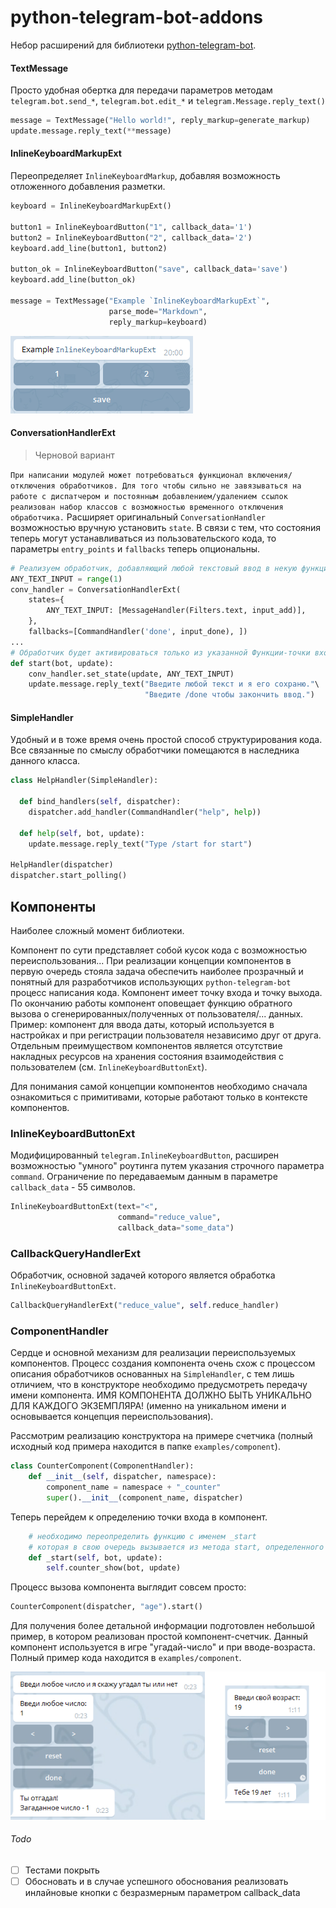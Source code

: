 # python-telegram-bot-addons
Небор расширений для библиотеки [python-telegram-bot](https://github.com/python-telegram-bot/python-telegram-bot).

#### TextMessage

Просто удобная обертка для передачи параметров методам `telegram.bot.send_*`, `telegram.bot.edit_*`
 и `telegram.Message.reply_text()`

```Python
message = TextMessage("Hello world!", reply_markup=generate_markup)
update.message.reply_text(**message)
```

#### InlineKeyboardMarkupExt

Переопределяет `InlineKeyboardMarkup`, добавляя возможность
отложенного добавления разметки.

```Python
keyboard = InlineKeyboardMarkupExt()

button1 = InlineKeyboardButton("1", callback_data='1')
button2 = InlineKeyboardButton("2", callback_data='2')
keyboard.add_line(button1, button2)

button_ok = InlineKeyboardButton("save", callback_data='save')
keyboard.add_line(button_ok)

message = TextMessage("Example `InlineKeyboardMarkupExt`",
                      parse_mode="Markdown",
                      reply_markup=keyboard)
```

![pic](./assets/inlinekeyboardmarkupext.png)

#### ConversationHandlerExt

> Черновой вариант

`При написании модулей может потребоваться функционал включения/отключения обработчиков. Для того
чтобы сильно не завязываться на работе с диспатчером и постоянным добавлением/удалением ссылок
реализован набор классов с возможностью временного отключения обработчика.` Расширяет оригинальный `ConversationHandler` возможностью вручную установить `state`. В связи с
тем, что состояния теперь могут устанавливаться из пользовательского кода, то параметры
`entry_points` и `fallbacks` теперь опциональны.


```Python
# Реализуем обработчик, добавляющий любой текстовый ввод в некую функцию
ANY_TEXT_INPUT = range(1)
conv_handler = ConversationHandlerExt(
    states={
        ANY_TEXT_INPUT: [MessageHandler(Filters.text, input_add)],
    },
    fallbacks=[CommandHandler('done', input_done), ])
...
# Обработчик будет активироваться только из указанной Функции-точки входа в модуль
def start(bot, update):
    conv_handler.set_state(update, ANY_TEXT_INPUT)
    update.message.reply_text("Введите любой текст и я его сохраню."\
                              "Введите /done чтобы закончить ввод.")
```

#### SimpleHandler

Удобный и в тоже время очень простой способ структурирования кода. Все связанные по смыслу
обработчики помещаются в наследника данного класса.

```Python
class HelpHandler(SimpleHandler):

  def bind_handlers(self, dispatcher):
    dispatcher.add_handler(CommandHandler("help", help))

  def help(self, bot, update):
    update.message.reply_text("Type /start for start")

HelpHandler(dispatcher)
dispatcher.start_polling()
```

## Компоненты

Наиболее сложный момент библиотеки.

Компонент по сути представляет собой кусок кода с возможностью переиспользования... При реализации
концепции компонентов в первую очередь стояла задача обеспечить наиболее прозрачный и понятный
для разработчиков использующих `python-telegram-bot` процесс написания кода. Компонент имеет
точку входа и точку выхода. По окончанию работы компонент оповещает функцию обратного вызова о
сгенерированных/полученных от пользователя/... данных. Пример: компонент для ввода даты, который
используется в настройках и при регистрации пользователя независимо друг от друга. Отдельным
преимуществом компонентов является отсутствие накладных ресурсов на хранения состояния
взаимодействия с пользователем (см. `InlineKeyboardButtonExt`).

Для понимания самой концепции компонентов необходимо сначала ознакомиться с примитивами, которые
работают только в контексте компонентов.

### InlineKeyboardButtonExt

Модифицированный `telegram.InlineKeyboardButton`, расширен возможностью "умного" роутинга путем
указания строчного параметра `command`. Ограничение по передаваемым данным в параметре `callback_data`
\- 55 символов.

```Python
InlineKeyboardButtonExt(text="<",
                        command="reduce_value",
                        callback_data="some_data")
```

### CallbackQueryHandlerExt

Обработчик, основной задачей которого является обработка `InlineKeyboardButtonExt`.

```Python
CallbackQueryHandlerExt("reduce_value", self.reduce_handler)
```

### ComponentHandler

Сердце и основной механизм для реализации переиспользуемых компонентов. Процесс создания компонента
очень схож с процессом описания обработчиков основанных на `SimpleHandler`, с тем лишь отличием,
что в конструкторе необходимо предусмотреть передачу имени компонента. ИМЯ КОМПОНЕНТА ДОЛЖНО БЫТЬ УНИКАЛЬНО ДЛЯ КАЖДОГО ЭКЗЕМПЛЯРА! (именно на уникальном имени и основывается концепция переиспользования).

Рассмотрим реализацию конструктора на примере счетчика (полный исходный код примера находится в папке `examples/component`).

```Python
class CounterComponent(ComponentHandler):
    def __init__(self, dispatcher, namespace):
        component_name = namespace + "_counter"
        super().__init__(component_name, dispatcher)
```

Теперь перейдем к определению точки входа в компонент.

```Python
    # необходимо переопределить функцию с именем _start
    # которая в свою очередь вызывается из метода start, определенного в ComponentHandler
    def _start(self, bot, update):
        self.counter_show(bot, update)
```

Процесс вызова компонента выглядит совсем просто:

```Python
CounterComponent(dispatcher, "age").start()
```

Для получения более детальной информации подготовлен небольшой пример, в котором реализован
простой компонент-счетчик. Данный компонент используется в игре "угадай-число" и при вводе-возраста. Полный пример кода находится в `examples/component`.

![pic](./assets/counter_component.png)

###### Todo
- [ ] Тестами покрыть
- [ ] Обосновать и в случае успешного обоснования реализовать инлайновые кнопки с безразмерным параметром callback_data
